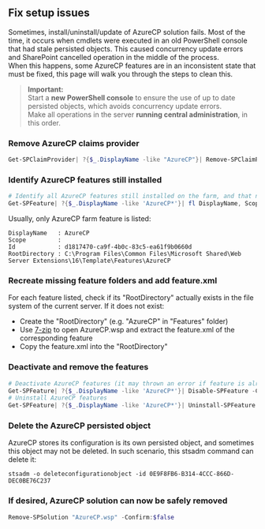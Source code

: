 ## Fix setup issues

Sometimes, install/uninstall/update of AzureCP solution fails. Most of the time, it occurs when cmdlets were executed in an old PowerShell console that had stale persisted objects. This caused concurrency update errors and SharePoint cancelled operation in the middle of the process.  
When this happens, some AzureCP features are in an inconsistent state that must be fixed, this page will walk you through the steps to clean this.

> **Important:**  
> Start a **new PowerShell console** to ensure the use of up to date persisted objects, which avoids concurrency update errors.  
> Make all operations in the server **running central administration**, in this order.

### Remove AzureCP claims provider

```powershell
Get-SPClaimProvider| ?{$_.DisplayName -like "AzureCP"}| Remove-SPClaimProvider
```

### Identify AzureCP features still installed

```powershell
# Identify all AzureCP features still installed on the farm, and that need to be manually uninstalled
Get-SPFeature| ?{$_.DisplayName -like 'AzureCP*'}| fl DisplayName, Scope, Id, RootDirectory
```

Usually, only AzureCP farm feature is listed:

```text
DisplayName   : AzureCP
Scope         :
Id            : d1817470-ca9f-4b0c-83c5-ea61f9b0660d
RootDirectory : C:\Program Files\Common Files\Microsoft Shared\Web Server Extensions\16\Template\Features\AzureCP
```

### Recreate missing feature folders and add feature.xml

For each feature listed, check if its "RootDirectory" actually exists in the file system of the current server. If it does not exist:

* Create the "RootDirectory" (e.g. "AzureCP" in "Features" folder)
* Use [7-zip](http://www.7-zip.org/) to open AzureCP.wsp and extract the feature.xml of the corresponding feature
* Copy the feature.xml into the "RootDirectory"

### Deactivate and remove the features

```powershell
# Deactivate AzureCP features (it may thrown an error if feature is already deactivated)
Get-SPFeature| ?{$_.DisplayName -like 'AzureCP*'}| Disable-SPFeature -Confirm:$false
# Uninstall AzureCP features
Get-SPFeature| ?{$_.DisplayName -like 'AzureCP*'}| Uninstall-SPFeature -Confirm:$false
```

### Delete the AzureCP persisted object

AzureCP stores its configuration is its own persisted object, and sometimes this object may not be deleted. In such scenario, this stsadm command can delete it:

```
stsadm -o deleteconfigurationobject -id 0E9F8FB6-B314-4CCC-866D-DEC0BE76C237
```

### If desired, AzureCP solution can now be safely removed

```powershell
Remove-SPSolution "AzureCP.wsp" -Confirm:$false
```
